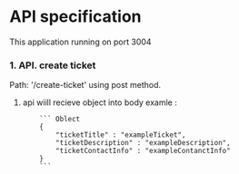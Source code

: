 # API specification
This application running on port 3004
### 1.  API. create ticket
 Path: '/create-ticket' using post method.
 1. api wiill recieve object into body examle :
            
            ``` Oblect 
            {
                "ticketTitle" : "exampleTicket",
                "ticketDescription" : "exampleDescription",
                "ticketContactInfo" : "exampleContanctInfo"   
            }
            ``` 